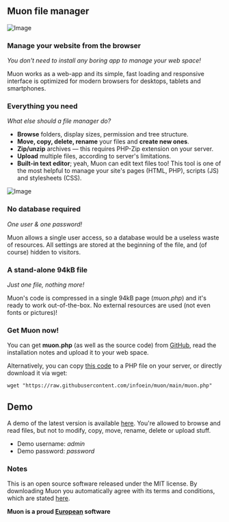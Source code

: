 ## Muon file manager

![Image](https://raw.githubusercontent.com/infoein/muon/gh-pages/muon-tabletmobile.png)


### Manage your website from the browser

*You don't need to install any boring app to manage your web space!*

Muon works as a web-app and its simple, fast loading and responsive interface is optimized for modern browsers for desktops, tablets and smartphones.


### Everything you need

*What else should a file manager do?*

- **Browse** folders, display sizes, permission and tree structure.
- **Move, copy, delete, rename** your files and **create new ones**.
- **Zip/unzip** archives — this requires PHP-Zip extension on your server.
- **Upload** multiple files, according to server's limitations.
- **Built-in text editor**; yeah, Muon can edit text files too! This tool is one of the most helpful to manage your site's pages (HTML, PHP), scripts (JS) and stylesheets (CSS).

![Image](https://raw.githubusercontent.com/infoein/muon/gh-pages/muon-editupload.png)


### No database required

*One user & one password!*

Muon allows a single user access, so a database would be a useless waste of resources. All settings are stored at the beginning of the file, and (of course) hidden to visitors.


### A stand-alone 94kB file

*Just one file, nothing more!*

Muon's code is compressed in a single 94kB page (*muon.php*) and it's ready to work out-of-the-box. No external resources are used (not even fonts or pictures)!


### Get Muon now!
You can get **muon.php** (as well as the source code) from [GitHub](https://github.com/infoein/muon), read the installation notes and upload it to your web space. 

Alternatively, you can copy [this code](https://raw.githubusercontent.com/infoein/muon/main/muon.php) to a PHP file on your server, or directly download it via wget:

``wget "https://raw.githubusercontent.com/infoein/muon/main/muon.php"``


## Demo
A demo of the latest version is available [here](https://infoein.altervista.org/play/muon-demo/muon3.php). You're allowed to browse and read files, but not to modify, copy, move, rename, delete or upload stuff.
- Demo username: *admin*
- Demo password: *password*


### Notes

This is an open source software released under the MIT license. By downloading Muon you automatically agree with its terms and conditions, which are stated [here](https://raw.githubusercontent.com/infoein/muon/main/LICENSE).


**Muon is a proud [European](http://europa.eu/) software**

